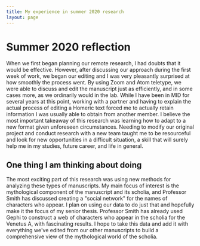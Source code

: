 ```yaml
---
title: My experience in summer 2020 research 
layout: page 
---
```



# Summer 2020 reflection
When we first began planning our remote research, I had doubts that it would be effective. However, after discussing our approach during the first week of work, we began our editing and I was very pleasantly surprised at how smoothly the process went. By using Zoom and Atom teletype, we were able to discuss and edit the manuscript just as efficiently, and in some cases more, as we ordinarily would in the lab. While I have been in MID for several years at this point, working with a partner and having to explain the actual process of editing a Homeric text forced me to actually retain information I was usually able to obtain from another member. I believe the most important takeaway of this research was learning how to adapt to a new format given unforeseen circumstances. Needing to modify our original project and conduct research with a new team taught me to be resourceful and look for new opportunities in a difficult situation, a skill that will surely help me in my studies, future career, and life in general.  
## One thing I am thinking about doing 
The most exciting part of this research was using new methods for analyzing these types of manuscripts. My main focus of interest is the mythological component of the manuscript and its scholia, and Professor Smith has discussed creating a "social network" for the names of characters who appear. I plan on using our data to do just that and hopefully make it the focus of my senior thesis. Professor Smith has already used Gephi to construct a web of characters who appear in the scholia for the Venetus A, with fascinating results. I hope to take this data and add it with everything we've edited from our other manuscripts to build a comprehensive view of the mythological world of the scholia.
